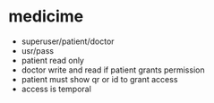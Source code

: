 # medicime

- superuser/patient/doctor
- usr/pass
- patient read only
- doctor write and read if patient grants permission
- patient must show qr or id to grant access
- access is temporal